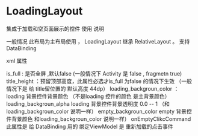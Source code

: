 # LoadingLayout
集成于加载和空页面展示的控件
使用 说明

一般情况 此布局为主布局使用 ，  LoadingLayout 继承 RelativeLayout 。 支持 DataBinding

xml 属性

is_full : 是否全屏  ,默认false   (一般情况下  Activity 是 false , fragmetn true)
title_height ：预留顶部高度，此属性必选才is_full 为false 的情况下生效  （一般情况下是 给 title留位置的  默认高度 44dp）
loading_backgroun_color ：loading 背景控件背景颜色 （不是loading 控件的颜色  是主背景颜色）
loading_backgroun_alpha loading 背景控件背景透明度  0.0 -- 1 （和loading_backgroun_color 说明一样）
empty_backgroun_color   empty 背景控件背景颜色  和loading_backgroun_color 说明一样）
onEmptyClikcCommand  此属性是 给 DataBinding 用的 绑定ViewModel  是 重新加载的点击事件
